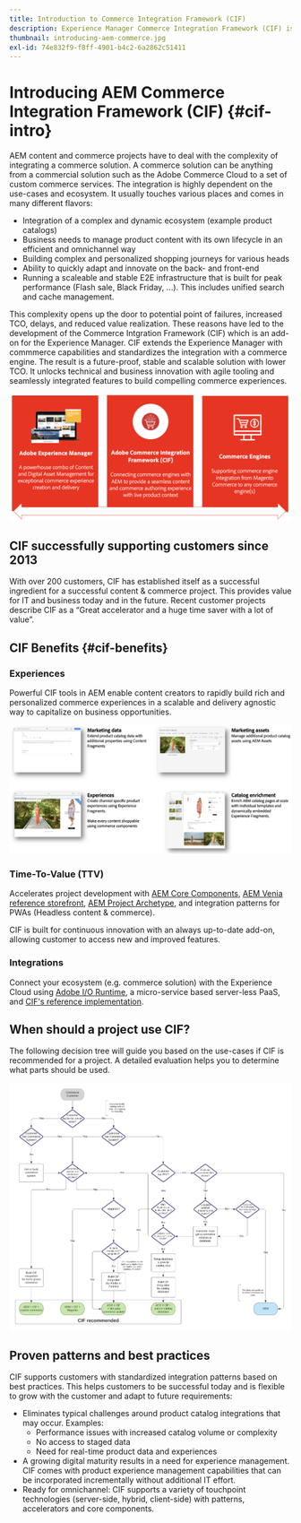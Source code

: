 ```yaml
---
title: Introduction to Commerce Integration Framework (CIF)
description: Experience Manager Commerce Integration Framework (CIF) is Adobe's recommended pattern to integrate and extend commerce services from Magento and other third-party commerce solutions with the Experience Cloud.
thumbnail: introducing-aem-commerce.jpg
exl-id: 74e832f9-f8ff-4901-b4c2-6a2862c51411
---
```

# Introducing AEM Commerce Integration Framework (CIF) {#cif-intro}

AEM content and commerce projects have to deal with the complexity of integrating a commerce solution. A commerce solution can be anything from a commercial solution such as the Adobe Commerce Cloud to a set of custom commerce services. The integration is highly dependent on the use-cases and ecosystem. It usually touches various places and comes in many different flavors:

* Integration of a complex and dynamic ecosystem (example product catalogs)
* Business needs to manage product content with its own lifecycle in an efficient and omnichannel way
* Building complex and personalized shopping journeys for various heads
* Ability to quickly adapt and innovate on the back- and front-end
* Running a scaleable and stable E2E infrastructure that is built for peak performance (Flash sale, Black Friday, ...). This includes unified search and cache management.

This complexity opens up the door to potential point of failures, increased TCO, delays, and reduced value realization. These reasons have led to the development of the Commerce Intgration Framework (CIF) which is an add-on for the Experience Manager. CIF extends the Experience Manager with commmerce capabilities and standardizes the integration with a commerce engine. The result is a future-proof, stable and scalable solution with lower TCO. It unlocks technical and business innovation with agile tooling and seamlessly integrated features to build compelling commerce experiences.

![CIF Elements](./assets/CIF/CIF_Overview.png)

## CIF successfully supporting customers since 2013

With over 200 customers, CIF has established itself as a successful ingredient for a successful content & commerce project. This provides value for IT and business today and in the future. Recent customer projects describe CIF as a “Great accelerator and a huge time saver with a lot of value”.

## CIF Benefits {#cif-benefits}

### Experiences

Powerful CIF tools in AEM enable content creators to rapidly build rich and personalized commerce experiences in a scalable and delivery agnostic way to capitalize on business opportunities.

![CIF Elements](./assets/CIF/CIF_Product_Experience_Management.png)

### Time-To-Value (TTV)

Accelerates project development with [AEM Core Components](https://www.aemcomponents.dev/), [AEM Venia reference storefront](https://github.com/adobe/aem-cif-guides-venia), [AEM Project Archetype](https://docs.adobe.com/content/help/en/experience-manager-core-components/using/developing/archetype/overview.html), and integration patterns for PWAs (Headless content & commerce).

CIF is built for continuous innovation with an always up-to-date add-on, allowing customer to access new and improved features.

### Integrations

Connect your ecosystem (e.g. commerce solution) with the Experience Cloud using  [Adobe I/O Runtime](https://www.adobe.io/apis/experienceplatform/runtime.html), a micro-service based server-less PaaS, and [CIF's reference implementation](https://github.com/adobe/commerce-cif-graphql-integration-reference).

## When should a project use CIF?

The following decision tree will guide you based on the use-cases if CIF is recommended for a project. A detailed evaluation helps you to determine what parts should be used.

![CIF Elements](./assets/CIF/CIF_Decision_Matrix.png)

## Proven patterns and best practices

CIF supports customers with standardized integration patterns based on best practices. This helps customers to be successful today and is flexible to grow with the customer and adapt to future requirements:

* Eliminates typical challenges around product catalog integrations that may occur. Examples:
  * Performance issues with increased catalog volume or complexity
  * No access to staged data
  * Need for real-time product data and experiences
* A growing digital maturity results in a need for experience management. CIF comes with product experience management capabilities that can be incorporated incrementally without additional IT effort.
* Ready for omnichannel: CIF supports a variety of touchpoint technologies (server-side, hybrid, client-side) with patterns, accelerators and core components.
